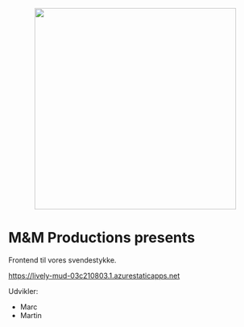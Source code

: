 <p align="center">
<img src="https://user-images.githubusercontent.com/45755442/159581290-f0c682af-38bc-4f8e-86ac-e6b8080f0688.png" width="400" >
</p>


# M&M Productions presents

Frontend til vores svendestykke. 

https://lively-mud-03c210803.1.azurestaticapps.net

Udvikler: 
- Marc 
- Martin
